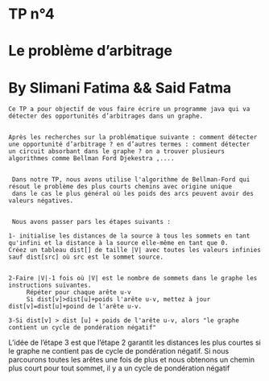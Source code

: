  #     TP n°4

#   Le problème d’arbitrage
             
#   By Slimani Fatima && Said Fatma 

                 
                 
    Ce TP a pour objectif de vous faire écrire un programme java qui va détecter des opportunités d’arbitrages dans un graphe.
                       
    
    Après les recherches sur la problématique suivante : comment détecter une opportunité d’arbitrage ? en d’autres termes : comment détecter
    un circuit absorbant dans le graphe ? on a trouver plusieurs algorithmes comme Bellman Ford Djekestra ,....
                       
                       
     Dans notre TP, nous avons utilise l'algorithme de Bellman-Ford qui résout le problème des plus courts chemins avec origine unique 
     dans le cas le plus général où les poids des arcs peuvent avoir des valeurs négatives.
      
      
     Nous avons passer pars les étapes suivants :
     
    1- initialise les distances de la source à tous les sommets en tant qu'infini et la distance à la source elle-même en tant que 0.
    Créez un tableau dist[] de taille |V| avec toutes les valeurs infinies sauf dist[src] où src est le sommet source.
     
     
    2-Faire |V|-1 fois où |V| est le nombre de sommets dans le graphe les instructions suivantes.
         Répéter pour chaque arête u-v
         Si dist[v]>dist[u]+poids l'arête u-v, mettez à jour dist[v]=dist[u]+poind de l'arête u-v.
         
    3-Si dist[v] > dist [u] + poids de l'arête u-v, alors "le graphe contient un cycle de pondération négatif"
    
L’idée de l’étape 3 est que l’étape 2 garantit les distances les plus courtes si le graphe ne contient pas de cycle de pondération négatif.
Si nous parcourons toutes les arêtes une fois de plus et nous obtenons un chemin plus court pour tout sommet, il y a un cycle de pondération négatif
